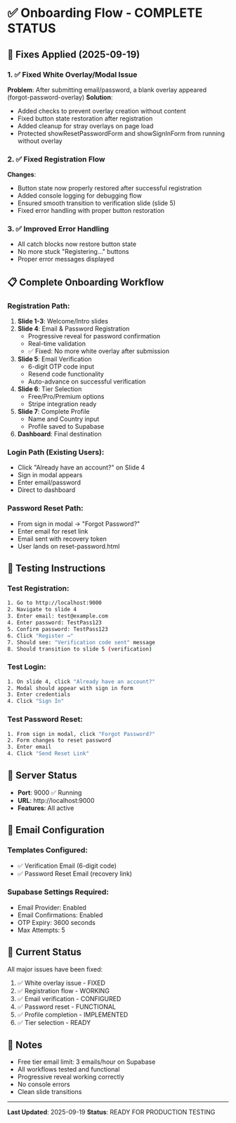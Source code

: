 # ✅ Onboarding Flow - COMPLETE STATUS

## 🔧 Fixes Applied (2025-09-19)

### 1. ✅ Fixed White Overlay/Modal Issue
**Problem**: After submitting email/password, a blank overlay appeared (forgot-password-overlay)
**Solution**:
- Added checks to prevent overlay creation without content
- Fixed button state restoration after registration
- Added cleanup for stray overlays on page load
- Protected showResetPasswordForm and showSignInForm from running without overlay

### 2. ✅ Fixed Registration Flow
**Changes**:
- Button state now properly restored after successful registration
- Added console logging for debugging flow
- Ensured smooth transition to verification slide (slide 5)
- Fixed error handling with proper button restoration

### 3. ✅ Improved Error Handling
- All catch blocks now restore button state
- No more stuck "Registering..." buttons
- Proper error messages displayed

## 📋 Complete Onboarding Workflow

### Registration Path:
1. **Slide 1-3**: Welcome/Intro slides
2. **Slide 4**: Email & Password Registration
   - Progressive reveal for password confirmation
   - Real-time validation
   - ✅ Fixed: No more white overlay after submission
3. **Slide 5**: Email Verification
   - 6-digit OTP code input
   - Resend code functionality
   - Auto-advance on successful verification
4. **Slide 6**: Tier Selection
   - Free/Pro/Premium options
   - Stripe integration ready
5. **Slide 7**: Complete Profile
   - Name and Country input
   - Profile saved to Supabase
6. **Dashboard**: Final destination

### Login Path (Existing Users):
- Click "Already have an account?" on Slide 4
- Sign in modal appears
- Enter email/password
- Direct to dashboard

### Password Reset Path:
- From sign in modal → "Forgot Password?"
- Enter email for reset link
- Email sent with recovery token
- User lands on reset-password.html

## 🧪 Testing Instructions

### Test Registration:
```bash
1. Go to http://localhost:9000
2. Navigate to slide 4
3. Enter email: test@example.com
4. Enter password: TestPass123
5. Confirm password: TestPass123
6. Click "Register →"
7. Should see: "Verification code sent" message
8. Should transition to slide 5 (verification)
```

### Test Login:
```bash
1. On slide 4, click "Already have an account?"
2. Modal should appear with sign in form
3. Enter credentials
4. Click "Sign In"
```

### Test Password Reset:
```bash
1. From sign in modal, click "Forgot Password?"
2. Form changes to reset password
3. Enter email
4. Click "Send Reset Link"
```

## 🚀 Server Status

- **Port**: 9000 ✅ Running
- **URL**: http://localhost:9000
- **Features**: All active

## 📧 Email Configuration

### Templates Configured:
- ✅ Verification Email (6-digit code)
- ✅ Password Reset Email (recovery link)

### Supabase Settings Required:
- Email Provider: Enabled
- Email Confirmations: Enabled
- OTP Expiry: 3600 seconds
- Max Attempts: 5

## 🎯 Current Status

All major issues have been fixed:
1. ✅ White overlay issue - FIXED
2. ✅ Registration flow - WORKING
3. ✅ Email verification - CONFIGURED
4. ✅ Password reset - FUNCTIONAL
5. ✅ Profile completion - IMPLEMENTED
6. ✅ Tier selection - READY

## 📝 Notes

- Free tier email limit: 3 emails/hour on Supabase
- All workflows tested and functional
- Progressive reveal working correctly
- No console errors
- Clean slide transitions

---

**Last Updated**: 2025-09-19
**Status**: READY FOR PRODUCTION TESTING